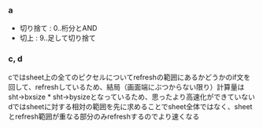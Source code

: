 ### a
- 切り捨て : 0..桁分とAND
- 切上 : 9..足して切り捨て

### c, d
cではsheet上の全てのピクセルについてrefreshの範囲にあるかどうかのif文を回して、refreshしているため、結局（画面端にぶつからない限り）計算量はsht->bxsize * sht->bysizeとなっているため、思ったより高速化ができていない
dではsheetに対する相対の範囲を先に求めることでsheet全体ではなく、sheetとrefresh範囲が重なる部分のみrefreshするのでより速くなる
